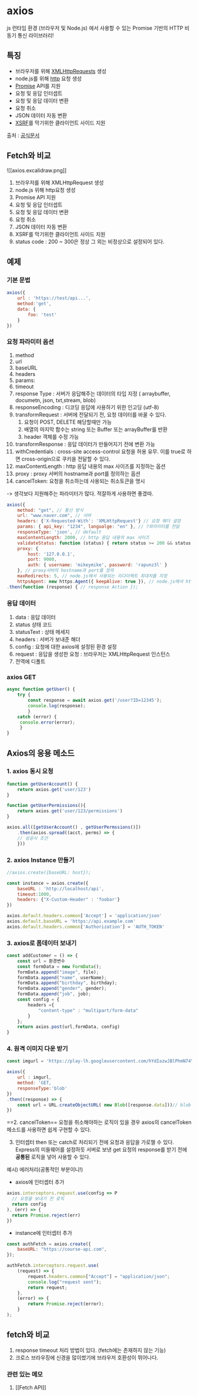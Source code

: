 
# axios

js 런타임 환경 (브라우저 및 Node.js) 에서 사용할 수 있는  Promise 기반의 HTTP 비동기 통신 라이브러리!

## 특징

- 브라우저를 위해 [XMLHttpRequests](https://developer.mozilla.org/ko/docs/Web/API/XMLHttpRequest) 생성
- node.js를 위해 [http](http://nodejs.org/api/http.html) 요청 생성
- [Promise](https://developer.mozilla.org/ko/docs/Web/JavaScript/Reference/Global_Objects/Promise) API를 지원
- 요청 및 응답 인터셉트
- 요청 및 응답 데이터 변환
- 요청 취소
- JSON 데이터 자동 변환
- [XSRF](https://ko.wikipedia.org/wiki/%EC%82%AC%EC%9D%B4%ED%8A%B8_%EA%B0%84_%EC%9A%94%EC%B2%AD_%EC%9C%84%EC%A1%B0)를 막기위한 클라이언트 사이드 지원

출처 : [공식문서](https://axios-http.com/kr/docs/intro)

##  Fetch와 비교

![[axios.excalidraw.png]]

1. 브라우저를 위해 XMLHttpRequest 생성
2. node.js 위해 http요청 생성
3. Promise API 지원 
4. 요청 및 응답 인터셉트
5. 요청 및 응답 데이터 변환
6. 요청 취소 
7. JSON 데이터 자동 변환
8. XSRF를 막기위한 클라이언트 사이드 지원
9. status code : 200 ~ 300은 정상 그 외는 비정상으로 설정되어 있다.



## 예제

### 기본 문법
```js
axios({
	url : 'https://test/api...',
	method:'get',
	data: {
		foo: 'test'
	}
})
```


### 요청 파라미터 옵션

1. method
2. url
3. baseURL
4. headers
5. params:
6. timeout
7. response Type : 서버가 응답해주는 데이터의 타입 지정 ( arraybuffer, documetn, json, txt,stream, blob)
8. responseEncoding : 디코딩 응답에 사용하기 위한 인고딩 (utf-8)
9. transformRequest : 서버에 전달되기 전, 요청 데이터를 바꿀 수 있다.
	1. 요청이 POST, DELETE 해당할때만 가능
	2. 배열의 마지막 함수는 string 또는 Buffer 또는 arrayBuffer를 반환
	3. header 객체를 수정 가능
10. transformResponse : 응답 데이터가 만들어지기 전에 변환 가능
11. withCredentials : cross-site access-control 요청을 허용 유무. 이를 true로 하면 cross-origin으로 쿠키을 전달할 수 있다. 
12. maxContentLength : http 응답 내용의 max 사이즈를 지정하는 옵션
13. proxy : proxy 서버의 hostname과 port를 정의하는 옵션
14. cancelToken: 요청을 취소하는데 사용되는 취소토큰을 명시

-> 생각보다 지원해주는 파라미터가 많다. 적잘하게 사용하면 좋겠따. 


```js
axios({ 
	method: "get", // 통신 방식
	url: "www.naver.com", // 서버 
	headers: {'X-Requested-With': 'XMLHttpRequest'} // 요청 헤더 설정 
	params: { api_key: "1234", langualge: "en" }, // ?파라미터를 전달 
	responseType: 'json', // default 
	maxContentLength: 2000, // http 응답 내용의 max 사이즈 
	validateStatus: function (status) { return status >= 200 && status < 300; // default }, // HTTP응답 상태 코드에 대해 promise의 반환 값이 resolve 또는 reject 할지 지정 
	proxy: { 
		host: '127.0.0.1',
		port: 9000,
		auth: { username: 'mikeymike', password: 'rapunz3l' }
	}, // proxy서버의 hostname과 port를 정의
	maxRedirects: 5, // node.js에서 사용되는 리다이렉트 최대치를 지정 
	httpsAgent: new https.Agent({ keepAlive: true }), // node.js에서 https를 요청을 할때 사용자 정의 agent를 정의 })
.then(function (response) { // response Action });
```



### 응답 데이터
1. data : 응답 데이터
2. status 상태 코드
3. statusText : 상태 메세지
4. headers : 서버가 보내준 해더
5. config : 요청에 대한 axios에 설정된 환경 설정
6. request : 응답을 생성한 요청 : 브라우저는 XMLHttpRequest 인스턴스 
7. 전역에 디폴트 



### axios GET
```js
async function getUser() {
	try { 
		const response = await axios.get('/user?ID=12345');
		console.log(response); 
		}
	catch (error) {
	 console.error(error); 
	 } 
}
```


## Axios의 응용 메소드
### 1. axios 동시 요청 

```js
function getUserAccount() {
	return axios.get('user/123')
}

function getUserPermissions(){
	return axios.get('user/123/permissions')
}

axios.all([getUserAccount() , getUserPermssions()])
	.then(axios.spread((acct, perms) => {
	// 성공시 조건
	}))
```

### 2. axios Instance 만들기

```js
//axios.create({baseURL: host});

const instance = axios.create({
	baseURL : 'http://localhost/api',
	timeout:1000,
	headers: {"X-Custom-Header" : 'foobar'}
})
```

```js
axios.default.headers.common['Accept'] = 'application/json'
axios.default.baseURL = 'https://api.example.com'
axios.default.headers.common['Authorization'] = 'AUTH_TOKEN'
```

### 3. axios로 폼데이터 보내기
```js
const addCustomer = () => {
	const url = 환경변수
	const formData = new FormData();
	formData.append("image", file);
	formData.append("name", userName);
	formData.append("birthday", birthday);
	formData.append("gender", gender);
	formData.append("job", job);
	const config = {
		headers ={
			"content-type" : "multipart/form-data"
		}
	};
	return axios.post(url,formData, config)
}

```


### 4. 원격 이미지 다운 받기
```js
const imgurl = 'https://play-lh.googleusercontent.com/hYdIazwJBlPhmN74Yz3m_jU9nA6t02U7ZARfKunt6dauUAB6O3nLHp0v5ypisNt9OJk';

axios({
	url : imgurl,
	method: 'GET,
	responseType:'blob'
})
.then((response) => {
	const url = URL.createObjectURL( new Blob([response.data]))// blob 데이터를 객체 url로 변환
})
```

==2. cancelToken==
   요청을 취소해야하는 로직이 있을 경우 axios의 cancelToken 메소드를 사용하면 쉽게 구현할 수 있다.

3. 인터셉터
   then 또는 catch로 처리되기 전에 요청과 응답을 가로챌 수 있다.
   Express의 미들웨어를 설정하듯 서버로 보낸 get 요청의 response를 받기 전에 **공통된** 로직을 넣어 사용할 수 있다.

예시) 에러처리(공통적인 부분이니!)

- axios에 인터셉터 추가 
```js
axios.interceptors.request.use(config => P
  // 요청을 보내기 전 로직
  return config
), (err) => {
  return Promise.reject(err)
})
```


- instance에 인터셉터 추가 
```js
const authFetch = axios.create({
	baseURL: "https://course-api.com",
});

authFetch.interceptors.request.use(
	(request) => {
		request.headers.common["Accept"] = "application/json";
		console.log("request sent");
		return request;
	},
	(error) => {
		return Promise.reject(error);
	}
);
```


## fetch와 비교
1.  response timeout 처리 방법이 있다. (fetch에는 존재하지 않는 기능)
2. 크로스 브라우징에 신경을 많이썼기에 브라우저 호환성이 뛰어나다.

### 관련 있는 메모
1. [[Fetch API]]
